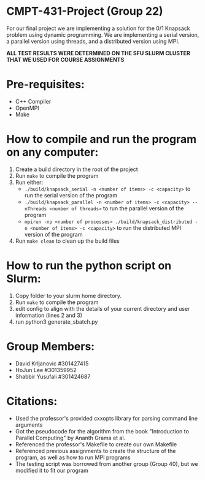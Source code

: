 # CMPT-431-Project (Group 22)
For our final project we are implementing a solution for the 0/1 Knapsack problem using dynamic programming. We are implementing a serial version, a parallel version using threads, and a distributed version using MPI.

**ALL TEST RESULTS WERE DETERMINED ON THE SFU SLURM CLUSTER THAT WE USED FOR COURSE ASSIGNMENTS**

# Pre-requisites:
- C++ Compiler
- OpenMPI
- Make

# How to compile and run the program on any computer:
1. Create a build directory in the root of the project
2. Run `make` to compile the program
3. Run either:
	- `./build/knapsack_serial -n <number of items> -c <capacity>` to run the serial version of the program
	- `./build/knapsack_parallel -n <number of items> -c <capacity> --nThreads <number of threads>` to run the parallel version of the program
	- `mpirun -np <number of processes> ./build/knapsack_distributed -n <number of items> -c <capacity>` to run the distributed MPI version of the program
4. Run `make clean` to clean up the build files

# How to run the python script on Slurm:
1. Copy folder to your slurm home directory.
2. Run `make` to compile the program
3. edit config to align with the details of your current directory and user information (lines 2 and 3)
4. run python3 generate_sbatch.py

# Group Members:
- David Krljanovic #301427415
- HoJun Lee #301359952
- Shabbir Yusufali #301424687

# Citations:
- Used the professor's provided cxxopts library for parsing command line arguments
- Got the pseudocode for the algorithm from the book "Introduction to Parallel Computing" by Ananth Grama et al.
- Referenced the professor's Makefile to create our own Makefile
- Referenced previous assignments to create the structure of the program, as well as how to run MPI programs
- The testing script was borrowed from another group (Group 40), but we modified it to fit our program

